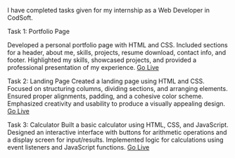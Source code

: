 I have completed tasks given for my internship as a Web Developer in CodSoft.

Task 1: Portfolio Page

Developed a personal portfolio page with HTML and CSS. Included sections for a header, about me, skills, projects, resume download, contact info, and footer. Highlighted my skills, showcased projects, and provided a professional presentation of my experience.
<a href="https://ubedullah-ubed-7296.github.io/CODSOFT/1. Portfolio" target="_blank">Go Live</a>

Task 2: Landing Page
Created a landing page using HTML and CSS. Focused on structuring columns, dividing sections, and arranging elements. Ensured proper alignments, padding, and a cohesive color scheme. Emphasized creativity and usability to produce a visually appealing design.
<a href="https://ubedullah-ubed-7296.github.io/CODSOFT/2. Landing Page" target="_blank">Go Live</a>

Task 3: Calculator
Built a basic calculator using HTML, CSS, and JavaScript. Designed an interactive interface with buttons for arithmetic operations and a display screen for input/results. Implemented logic for calculations using event listeners and JavaScript functions.
<a href="https://ubedullah-ubed-7296.github.io/CODSOFT/3. Calculator" target="_blank">Go Live</a>
